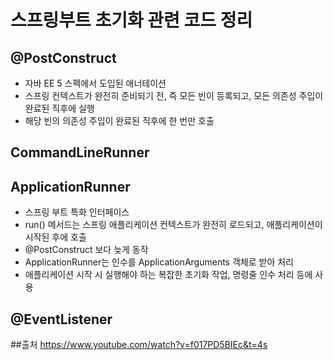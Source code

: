 # 스프링부트 초기화 관련 코드 정리

## @PostConstruct
- 자바 EE 5 스펙에서 도입된 애너테이션
- 스프링 컨텍스트가 완전히 준비되기 전, 즉 모든 빈이 등록되고, 모든 의존성 주입이 완료된 직후에 실행
- 해당 빈의 의존성 주입이 완료된 직후에 한 번만 호출

## CommandLineRunner

## ApplicationRunner
- 스프링 부트 특화 인터페이스
- run() 메서드는 스프링 애플리케이션 컨텍스트가 완전히 로드되고, 애플리케이션이 시작된 후에 호출
- @PostConstruct 보다 늦게 동작
- ApplicationRunner는 인수를 ApplicationArguments 객체로 받아 처리
- 애플리케이션 시작 시 실행해야 하는 복잡한 초기화 작업, 명령줄 인수 처리 등에 사용

## @EventListener

##출처
https://www.youtube.com/watch?v=f017PD5BIEc&t=4s